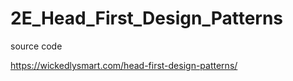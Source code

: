 # 2E_Head_First_Design_Patterns

source code

https://wickedlysmart.com/head-first-design-patterns/
